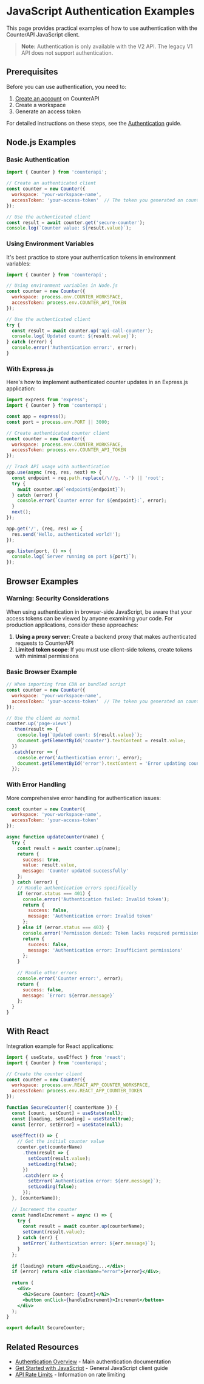 # JavaScript Authentication Examples

This page provides practical examples of how to use authentication with the CounterAPI JavaScript client.

> **Note:** Authentication is only available with the V2 API. The legacy V1 API does not support authentication.

## Prerequisites

Before you can use authentication, you need to:

1. [Create an account](https://counterapi.dev) on CounterAPI
2. Create a workspace
3. Generate an access token

For detailed instructions on these steps, see the [Authentication](../api/authentication.md) guide.

## Node.js Examples

### Basic Authentication

```javascript
import { Counter } from 'counterapi';

// Create an authenticated client
const counter = new Counter({
  workspace: 'your-workspace-name',
  accessToken: 'your-access-token'  // The token you generated on counterapi.dev
});

// Use the authenticated client
const result = await counter.get('secure-counter');
console.log(`Counter value: ${result.value}`);
```

### Using Environment Variables

It's best practice to store your authentication tokens in environment variables:

```javascript
import { Counter } from 'counterapi';

// Using environment variables in Node.js
const counter = new Counter({
  workspace: process.env.COUNTER_WORKSPACE,
  accessToken: process.env.COUNTER_API_TOKEN
});

// Use the authenticated client
try {
  const result = await counter.up('api-call-counter');
  console.log(`Updated count: ${result.value}`);
} catch (error) {
  console.error('Authentication error:', error);
}
```

### With Express.js

Here's how to implement authenticated counter updates in an Express.js application:

```javascript
import express from 'express';
import { Counter } from 'counterapi';

const app = express();
const port = process.env.PORT || 3000;

// Create authenticated counter client
const counter = new Counter({
  workspace: process.env.COUNTER_WORKSPACE,
  accessToken: process.env.COUNTER_API_TOKEN
});

// Track API usage with authentication
app.use(async (req, res, next) => {
  const endpoint = req.path.replace(/\//g, '-') || 'root';
  try {
    await counter.up(`endpoint${endpoint}`);
  } catch (error) {
    console.error(`Counter error for ${endpoint}:`, error);
  }
  next();
});

app.get('/', (req, res) => {
  res.send('Hello, authenticated world!');
});

app.listen(port, () => {
  console.log(`Server running on port ${port}`);
});
```

## Browser Examples

### Warning: Security Considerations

When using authentication in browser-side JavaScript, be aware that your access tokens can be viewed by anyone examining your code. For production applications, consider these approaches:

1. **Using a proxy server**: Create a backend proxy that makes authenticated requests to CounterAPI
2. **Limited token scope**: If you must use client-side tokens, create tokens with minimal permissions

### Basic Browser Example

```javascript
// When importing from CDN or bundled script
const counter = new Counter({
  workspace: 'your-workspace-name',
  accessToken: 'your-access-token'  // The token you generated on counterapi.dev
});

// Use the client as normal
counter.up('page-views')
  .then(result => {
    console.log(`Updated count: ${result.value}`);
    document.getElementById('counter').textContent = result.value;
  })
  .catch(error => {
    console.error('Authentication error:', error);
    document.getElementById('error').textContent = 'Error updating counter';
  });
```

### With Error Handling

More comprehensive error handling for authentication issues:

```javascript
const counter = new Counter({
  workspace: 'your-workspace-name',
  accessToken: 'your-access-token'
});

async function updateCounter(name) {
  try {
    const result = await counter.up(name);
    return {
      success: true,
      value: result.value,
      message: 'Counter updated successfully'
    };
  } catch (error) {
    // Handle authentication errors specifically
    if (error.status === 401) {
      console.error('Authentication failed: Invalid token');
      return {
        success: false,
        message: 'Authentication error: Invalid token'
      };
    } else if (error.status === 403) {
      console.error('Permission denied: Token lacks required permissions');
      return {
        success: false,
        message: 'Authentication error: Insufficient permissions'
      };
    }
    
    // Handle other errors
    console.error('Counter error:', error);
    return {
      success: false,
      message: `Error: ${error.message}`
    };
  }
}
```

## With React

Integration example for React applications:

```jsx
import { useState, useEffect } from 'react';
import { Counter } from 'counterapi';

// Create the counter client
const counter = new Counter({
  workspace: process.env.REACT_APP_COUNTER_WORKSPACE,
  accessToken: process.env.REACT_APP_COUNTER_TOKEN
});

function SecureCounter({ counterName }) {
  const [count, setCount] = useState(null);
  const [loading, setLoading] = useState(true);
  const [error, setError] = useState(null);
  
  useEffect(() => {
    // Get the initial counter value
    counter.get(counterName)
      .then(result => {
        setCount(result.value);
        setLoading(false);
      })
      .catch(err => {
        setError(`Authentication error: ${err.message}`);
        setLoading(false);
      });
  }, [counterName]);
  
  // Increment the counter
  const handleIncrement = async () => {
    try {
      const result = await counter.up(counterName);
      setCount(result.value);
    } catch (err) {
      setError(`Authentication error: ${err.message}`);
    }
  };
  
  if (loading) return <div>Loading...</div>;
  if (error) return <div className="error">{error}</div>;
  
  return (
    <div>
      <h2>Secure Counter: {count}</h2>
      <button onClick={handleIncrement}>Increment</button>
    </div>
  );
}

export default SecureCounter;
```

## Related Resources

- [Authentication Overview](../api/authentication.md) - Main authentication documentation
- [Get Started with JavaScript](get-started.md) - General JavaScript client guide
- [API Rate Limits](../api/rate-limit.md) - Information on rate limiting 